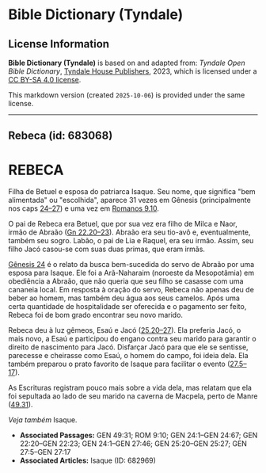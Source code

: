 # Bible Dictionary (Tyndale)

## License Information

**Bible Dictionary (Tyndale)** is based on and adapted from: _Tyndale Open Bible Dictionary_, [Tyndale House Publishers](https://tyndaleopenresources.com/), 2023, which is licensed under a [CC BY-SA 4.0 license](https://creativecommons.org/licenses/by-sa/4.0/legalcode.en).

This markdown version (created `2025-10-06`) is provided under the same license.



--------------------------------

## Rebeca (id: 683068)

REBECA
======

Filha de Betuel e esposa do patriarca Isaque. Seu nome, que significa "bem alimentada" ou "escolhida", aparece 31 vezes em Gênesis (principalmente nos caps [24–27](https://ref.ly/Gen24:1-Gen27:46)) e uma vez em [Romanos 9\.10](https://ref.ly/Rom9:10).

O pai de Rebeca era Betuel, que por sua vez era filho de Milca e Naor, irmão de Abraão ([Gn 22\.20–23](https://ref.ly/Gen22:20-Gen22:23)). Abraão era seu tio\-avô e, eventualmente, também seu sogro. Labão, o pai de Lia e Raquel, era seu irmão. Assim, seu filho Jacó casou\-se com suas duas primas, que eram irmãs.

[Gênesis 24](https://ref.ly/Gen24:1-Gen24:67) é o relato da busca bem\-sucedida do servo de Abraão por uma esposa para Isaque. Ele foi a Arã\-Naharaim (noroeste da Mesopotâmia) em obediência a Abraão, que não queria que seu filho se casasse com uma cananeia local. Em resposta à oração do servo, Rebeca não apenas deu de beber ao homem, mas também deu água aos seus camelos. Após uma certa quantidade de hospitalidade ser oferecida e o pagamento ser feito, Rebeca foi de bom grado encontrar seu novo marido.

Rebeca deu à luz gêmeos, Esaú e Jacó ([25\.20–27](https://ref.ly/Gen25:20-Gen25:27)). Ela preferia Jacó, o mais novo, a Esaú e participou do engano contra seu marido para garantir o direito de nascimento para Jacó. Disfarçar Jacó para que ele se sentisse, parecesse e cheirasse como Esaú, o homem do campo, foi ideia dela. Ela também preparou o prato favorito de Isaque para facilitar o evento ([27\.5–17](https://ref.ly/Gen27:5-Gen27:17)).

As Escrituras registram pouco mais sobre a vida dela, mas relatam que ela foi sepultada ao lado de seu marido na caverna de Macpela, perto de Manre ([49\.31](https://ref.ly/Gen49:31)).

*Veja também* Isaque.

* **Associated Passages:** GEN 49:31; ROM 9:10; GEN 24:1–GEN 24:67; GEN 22:20–GEN 22:23; GEN 24:1–GEN 27:46; GEN 25:20–GEN 25:27; GEN 27:5–GEN 27:17
* **Associated Articles:** Isaque (ID: 682969)

